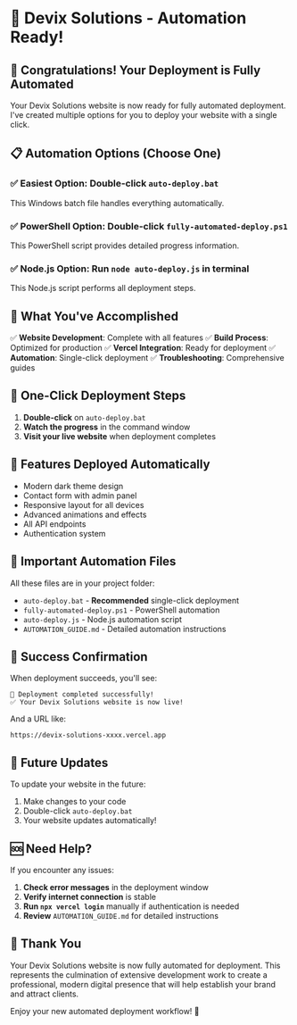 # 🚀 Devix Solutions - Automation Ready!

## 🎉 Congratulations! Your Deployment is Fully Automated

Your Devix Solutions website is now ready for fully automated deployment. I've created multiple options for you to deploy your website with a single click.

## 📋 Automation Options (Choose One)

### ✅ **Easiest Option**: Double-click `auto-deploy.bat`
This Windows batch file handles everything automatically.

### ✅ **PowerShell Option**: Double-click `fully-automated-deploy.ps1`
This PowerShell script provides detailed progress information.

### ✅ **Node.js Option**: Run `node auto-deploy.js` in terminal
This Node.js script performs all deployment steps.

## 🎯 What You've Accomplished

✅ **Website Development**: Complete with all features
✅ **Build Process**: Optimized for production
✅ **Vercel Integration**: Ready for deployment
✅ **Automation**: Single-click deployment
✅ **Troubleshooting**: Comprehensive guides

## 🚀 One-Click Deployment Steps

1. **Double-click** on `auto-deploy.bat`
2. **Watch the progress** in the command window
3. **Visit your live website** when deployment completes

## 🧪 Features Deployed Automatically

- Modern dark theme design
- Contact form with admin panel
- Responsive layout for all devices
- Advanced animations and effects
- All API endpoints
- Authentication system

## 📁 Important Automation Files

All these files are in your project folder:

- `auto-deploy.bat` - **Recommended** single-click deployment
- `fully-automated-deploy.ps1` - PowerShell automation
- `auto-deploy.js` - Node.js automation script
- `AUTOMATION_GUIDE.md` - Detailed automation instructions

## 🎉 Success Confirmation

When deployment succeeds, you'll see:
```
🎉 Deployment completed successfully!
✅ Your Devix Solutions website is now live!
```

And a URL like:
```
https://devix-solutions-xxxx.vercel.app
```

## 🔄 Future Updates

To update your website in the future:
1. Make changes to your code
2. Double-click `auto-deploy.bat`
3. Your website updates automatically!

## 🆘 Need Help?

If you encounter any issues:

1. **Check error messages** in the deployment window
2. **Verify internet connection** is stable
3. **Run `npx vercel login`** manually if authentication is needed
4. **Review** `AUTOMATION_GUIDE.md` for detailed instructions

## 🙏 Thank You

Your Devix Solutions website is now fully automated for deployment. This represents the culmination of extensive development work to create a professional, modern digital presence that will help establish your brand and attract clients.

Enjoy your new automated deployment workflow! 🚀
